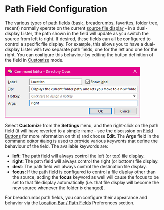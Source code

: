 # Path Field Configuration

The various types of [path fields]() (basic, breadcrumbs, favorites, folder tree, recent) normally operate on the current [source file display](/Manual/basic_concepts/source_and_destination.md) - in a dual-display Lister, the path shown in the field will update as you switch the source from left to right. If desired, these fields can all be configured to control a specific file display. For example, this allows you to have a dual-display Lister with two separate path fields, one for the left and one for the right. You can configure this behaviour by editing the button definition of the field in [Customize](/Manual/customize/RAEDME.md) mode.

![](/Manual/images/media/edit_path_fields.png) 

Select **Customize** from the **Settings** menu, and then right-click on the path field (it will have reverted to a simple frame - see the discussion on [Field Buttons](/Manual/customize/creating_your_own_buttons/editing_the_toolbar/field_buttons/RAEDME.md) for more information on this) and choose **Edit**. The **Args** field in the command editor dialog is used to provide various keywords that define the behaviour of the field. The available keywords are:

- **left**: The path field will always control the left (or top) file display.
- **right**: The path field will always control the right (or bottom) file display.
- **dest**: The path field will always control the destination file display.
- **focus:** If the path field is configured to control a file display other than the source, adding the **focus** keyword as well will cause the focus to be set to that file display automatically (i.e. that file display will become the new source whenever the folder is changed).

For breadcrumbs path fields, you can configure their appearance and behavior via the [Location Bar / Path Fields](/Manual/preferences/preferences_categories/location_bar/path_fields/RAEDME.md) Preferences section.
